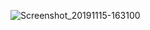 ![Screenshot_20191115-163100](https://user-images.githubusercontent.com/24249003/68940768-111b2000-07ca-11ea-8dc9-24472c5b79a7.png)
